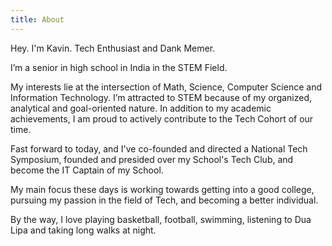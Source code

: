```yaml
---
title: About
---
```


Hey. I'm Kavin. Tech Enthusiast and Dank Memer.

I’m a senior in high school in India in the STEM Field.

My interests lie at the intersection of Math, Science, Computer Science and Information Technology. I’m attracted to STEM because of my organized, analytical and goal-oriented nature. In addition to my academic achievements, I am proud to actively contribute to the Tech Cohort of our time.

Fast forward to today, and I've co-founded and directed a National Tech Symposium, founded and presided over my School's Tech Club, and become the IT Captain of my School.

My main focus these days is working towards getting into a good college, pursuing my passion in the field of Tech, and becoming a better individual.

By the way, I love playing basketball, football, swimming, listening to Dua Lipa and taking long walks at night.